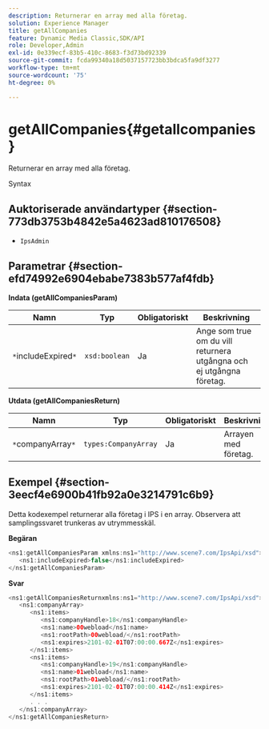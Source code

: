 ```yaml
---
description: Returnerar en array med alla företag.
solution: Experience Manager
title: getAllCompanies
feature: Dynamic Media Classic,SDK/API
role: Developer,Admin
exl-id: 0e339ecf-83b5-410c-8683-f3d73bd92339
source-git-commit: fcda99340a18d5037157723bb3bdca5fa9df3277
workflow-type: tm+mt
source-wordcount: '75'
ht-degree: 0%

---
```


# getAllCompanies{#getallcompanies}

Returnerar en array med alla företag.

Syntax

## Auktoriserade användartyper {#section-773db3753b4842e5a4623ad810176508}

* `IpsAdmin`

## Parametrar {#section-efd74992e6904ebabe7383b577af4fdb}

**Indata (getAllCompaniesParam)**

| Namn | Typ | Obligatoriskt | Beskrivning |
|---|---|---|---|
| `*`includeExpired`*` | `xsd:boolean` | Ja | Ange som true om du vill returnera utgångna och ej utgångna företag. |

**Utdata (getAllCompaniesReturn)**

| Namn | Typ | Obligatoriskt | Beskrivning |
|---|---|---|---|
| `*`companyArray`*` | `types:CompanyArray` | Ja | Arrayen med företag. |

## Exempel {#section-3eecf4e6900b41fb92a0e3214791c6b9}

Detta kodexempel returnerar alla företag i IPS i en array. Observera att samplingssvaret trunkeras av utrymmesskäl.

**Begäran**

```java
<ns1:getAllCompaniesParam xmlns:ns1="http://www.scene7.com/IpsApi/xsd">
   <ns1:includeExpired>false</ns1:includeExpired>
</ns1:getAllCompaniesParam>
```

**Svar**

```java
<ns1:getAllCompaniesReturnxmlns:ns1="http://www.scene7.com/IpsApi/xsd">
   <ns1:companyArray>
      <ns1:items>
         <ns1:companyHandle>18</ns1:companyHandle>
         <ns1:name>00webload</ns1:name>
         <ns1:rootPath>00webload/</ns1:rootPath>
         <ns1:expires>2101-02-01T07:00:00.667Z</ns1:expires>
      </ns1:items>
      <ns1:items>
         <ns1:companyHandle>19</ns1:companyHandle>
         <ns1:name>01webload</ns1:name>
         <ns1:rootPath>01webload/</ns1:rootPath>
         <ns1:expires>2101-02-01T07:00:00.414Z</ns1:expires>
      </ns1:items>
      . . .
   </ns1:companyArray>
</ns1:getAllCompaniesReturn>
```
